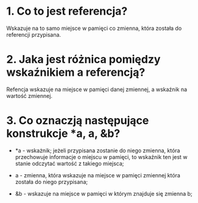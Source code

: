 # 1. Co to jest referencja?

Wskazuje na to samo miejsce w pamięci co zmienna, która została do referencji przypisana.

# 2. Jaka jest różnica pomiędzy wskaźnikiem a referencją?

Refencja wskazuje na miejsce w pamięci danej zmiennej, a wskaźnik na wartość zmiennej.

# 3. Co oznaczją następujące konstrukcje *a, a, &b?

* *a - wskażnik; jeżeli przypisana zostanie do niego zmienna, 
która przechowuje informacje o miejscu w pamięci, to wskaźnik ten jest w stanie odczytać wartość z takiego miejsca;

* a - zmienna, która wskazuje na miejsce w pamięci zmiennej która została do niego przypisana;

* &b - wskazuje na miejsce w pamięci w którym znajduje się zmienna b;